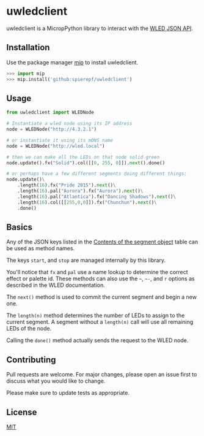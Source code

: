 # uwledclient

uwledclient is a MicropPython library to interact with the [WLED JSON API](https://kno.wled.ge/interfaces/json-api/).

## Installation

Use the package manager [mip](https://docs.micropython.org/en/latest/reference/packages.html#installing-packages-with-mip) to install uwledclient.

```python
>>> import mip
>>> mip.install('github:spierepf/uwledclient')
```

## Usage

```python
from uwledclient import WLEDNode

# Instantiate a wled node using its IP address
node = WLEDNode("http://4.3.2.1")

# or instantiate it using its mDNS name
node = WLEDNode("http://wled.local")

# then we can make all the LEDs on that node solid green
node.update().fx("Solid").col([[0, 255, 0]]).next().done()

# or perhaps have a few different segments doing different things:
node.update()\
    .length(16).fx("Pride 2015").next()\
    .length(16).pal("Aurora").fx("Aurora").next()\
    .length(16).pal("Atlantica").fx("Dancing Shadows").next()\
    .length(16).col([[255,0,0]]).fx("Chunchun").next()\
    .done()
```

## Basics

Any of the JSON keys listed in the [Contents of the segment object](https://kno.wled.ge/interfaces/json-api/#contents-of-the-segment-object) table can be used as
method names.

The keys `start`, and `stop` are managed internally by this library.

You'll notice that `fx` and `pal` use a name lookup to determine the correct effect or
palette id. These methods can also use the `~`, `~-`, and `r` options as described in
the WLED documentation.

The `next()` method is used to commit the current segment and begin a new one.

The `length(n)` method determines the number of LEDs to assign to the current
segment. A segment without a `length(n)` call will use all remaining LEDs of the node.

Calling the `done()` method actually sends the request to the WLED node.
## Contributing

Pull requests are welcome. For major changes, please open an issue first
to discuss what you would like to change.

Please make sure to update tests as appropriate.

## License

[MIT](https://choosealicense.com/licenses/mit/)